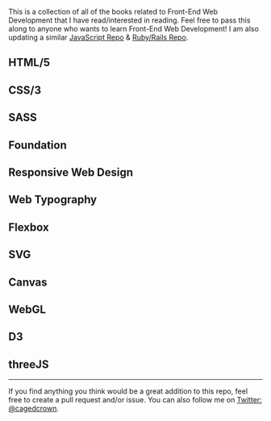 This is a collection of all of the books related to Front-End Web Development that I have read/interested in reading. Feel free to pass this along to anyone who wants to learn Front-End Web Development! I am also updating a similar [JavaScript Repo](https://github.com/cagedcrown/javascript-books) & [Ruby/Rails Repo](https://github.com/cagedcrown/ruby-books).

## HTML/5

## CSS/3

## SASS

## Foundation

## Responsive Web Design

## Web Typography

## Flexbox

## SVG

## Canvas

## WebGL

## D3

## threeJS

---

If you find anything you think would be a great addition to this repo, feel free to create a pull request and/or issue. You can also follow me on [Twitter: @cagedcrown](http://twitter.com/cagedcrown).
